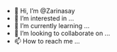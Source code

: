 - 👋 Hi, I’m @Zarinasay
- 👀 I’m interested in ...
- 🌱 I’m currently learning ...
- 💞️ I’m looking to collaborate on ...
- 📫 How to reach me ...

<!---
Zarinasay/Zarinasay is a ✨ special ✨ repository because its `README.md` (this file) appears on your GitHub profile.
You can click the Preview link to take a look at your changes.
--->

